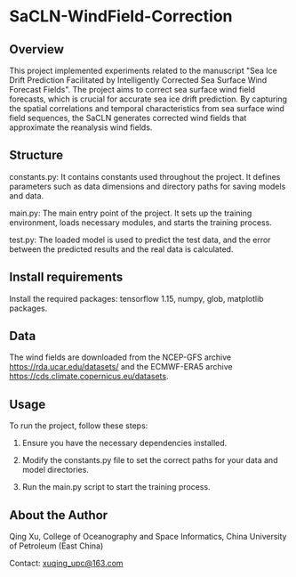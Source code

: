 # SaCLN-WindField-Correction
## Overview
This project implemented experiments related to the manuscript "Sea Ice Drift Prediction Facilitated by Intelligently Corrected Sea Surface Wind Forecast Fields". The project aims to correct sea surface wind field forecasts, which is crucial for accurate sea ice drift prediction. By capturing the spatial correlations and temporal characteristics from sea surface wind field sequences, the SaCLN generates corrected wind fields that approximate the reanalysis wind fields.
## Structure

constants.py: It contains constants used throughout the project. It defines parameters such as data dimensions and directory paths for saving models and data.

main.py: The main entry point of the project. It sets up the training environment, loads necessary modules, and starts the training process.

test.py: The loaded model is used to predict the test data, and the error between the predicted results and the real data is calculated.

## Install requirements
Install the required packages: tensorflow 1.15, numpy, glob, matplotlib packages.

## Data
The wind fields are downloaded from the NCEP-GFS archive https://rda.ucar.edu/datasets/ and the ECMWF-ERA5 archive https://cds.climate.copernicus.eu/datasets.

## Usage
To run the project, follow these steps:

1. Ensure you have the necessary dependencies installed.

2. Modify the constants.py file to set the correct paths for your data and model directories.

3. Run the main.py script to start the training process.

## About the Author
Qing Xu, College of Oceanography and Space Informatics, China University of Petroleum (East China)

Contact: xuqing_upc@163.com
